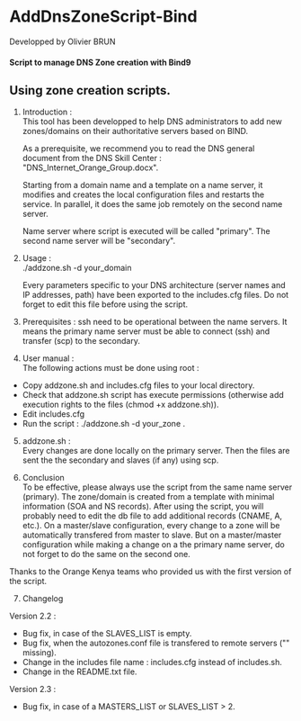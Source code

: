 # AddDnsZoneScript-Bind

Developped by Olivier BRUN

#### Script to manage DNS Zone creation with Bind9  

Using zone creation scripts.
-------------
1. Introduction :  
  This tool has been developped to help DNS administrators to add new zones/domains on their authoritative servers based on BIND.

    As a prerequisite, we recommend you to read the DNS general document from the DNS Skill Center : "DNS_Internet_Orange_Group.docx".  

    Starting from a domain name and a template on a name server, it modifies and creates the local configuration files and restarts the service. In parallel, it does the same job remotely on the second name server.  

    Name server where script is executed will be called "primary". The second name server will be "secondary".

1. Usage :  
    ./addzone.sh -d your_domain  

    Every parameters specific to your DNS architecture (server names and IP addresses, path) have been exported to the includes.cfg files. Do not forget to edit this file before using the script.

1. Prerequisites :
   ssh need to be operational between the name servers. It means the primary name server must be able to connect (ssh) and transfer (scp) to the secondary.

4. User manual :  
  The following actions must be done using root :
  - Copy addzone.sh and includes.cfg files to your local directory.
  - Check that addzone.sh script has execute permissions (otherwise add execution rights to the files (chmod +x addzone.sh)).
  - Edit includes.cfg
  - Run the script : ./addzone.sh -d your_zone
  .   

5. addzone.sh :  
  Every changes are done locally on the primary server. Then the files are sent the the secondary and slaves (if any) using scp.

6. Conclusion  
  To be effective, please always use the script from the same name server (primary).
  The zone/domain is created from a template with minimal information (SOA and NS records). After using the script, you will probably need to edit the db file to add additional records (CNAME, A, etc.).
  On a master/slave configuration, every change to a zone will be automatically transfered from master to slave. But on a master/master configuration while making a change on a the primary name server, do not forget to do the same on the second one.

  Thanks to the Orange Kenya teams who provided us with the first version of the script.

7. Changelog

Version 2.2 :
   - Bug fix, in case of the SLAVES_LIST is empty.
   - Bug fix, when the autozones.conf file is transfered to remote servers ("" missing).
   - Change in the includes file name : includes.cfg instead of includes.sh.
   - Change in the README.txt file.

Version 2.3 :
   - Bug fix, in case of a MASTERS_LIST or SLAVES_LIST > 2.
